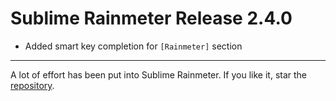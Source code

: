 # Sublime Rainmeter Release 2.4.0

* Added smart key completion for `[Rainmeter]` section

---

A lot of effort has been put into Sublime Rainmeter. If you like it, star the [repository](https://github.com/thatsIch/sublime-rainmeter).
